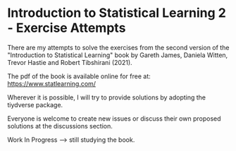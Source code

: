 # Introduction to Statistical Learning 2 - Exercise Attempts

There are my attempts to solve the exercises from the second version of the "Introduction to Statistical Learning" book by Gareth James, Daniela Witten, Trevor Hastie and Robert Tibshirani (2021).

The pdf of the book is available online for free at: https://www.statlearning.com/

Wherever it is possible, I will try to provide solutions by adopting the tiydverse package.

Everyone is welcome to create new issues or discuss their own proposed solutions at the discussions section.

Work In Progress --> still studying the book.

